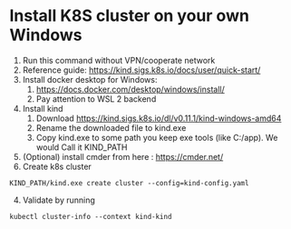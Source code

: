 # Install K8S cluster on your own Windows
1. Run this command without VPN/cooperate network
2. Reference guide: https://kind.sigs.k8s.io/docs/user/quick-start/
3. Install docker desktop for Windows:
   1. https://docs.docker.com/desktop/windows/install/
   2. Pay attention to WSL 2 backend
4. Install kind
   1) Download https://kind.sigs.k8s.io/dl/v0.11.1/kind-windows-amd64
   2) Rename the downloaded file to kind.exe
   3) Copy kind.exe to some path you keep exe tools (like C:/app). We would Call it KIND_PATH
5. (Optional) install cmder from here : https://cmder.net/
6. Create k8s cluster
```shell
KIND_PATH/kind.exe create cluster --config=kind-config.yaml
```
4. Validate by running
```shell
kubectl cluster-info --context kind-kind
```
